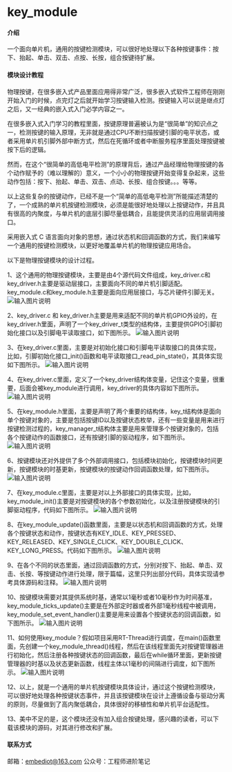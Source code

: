 # key_module

#### 介绍
一个面向单片机，通用的按键检测模块，可以很好地处理以下各种按键事件：按下、抬起、单击、双击、点按、长按，组合按键待扩展。

#### 模块设计教程

物理按键，在很多嵌入式产品里面应用得非常广泛，很多嵌入式软件工程师在刚刚开始入门的时候，点完灯之后就开始学习按键输入检测。按键输入可以说是继点灯之后，又一经典的嵌入式入门必学内容之一。

在很多嵌入式入门学习的教程里面，按键原理普遍被认为是“很简单”的知识点之一，检测按键的输入原理，无非就是通过CPU不断扫描按键引脚的电平状态，或者采用单片机引脚外部中断方式，然后在死循环或者中断服务程序里面处理按键被按下后的逻辑。

然而，在这个“很简单的高低电平检测”的原理背后，通过产品经理给物理按键的各个动作赋予的（难以理解的）意义，一个小小的物理按键开始变得复杂起来，这些动作包括：按下、抬起、单击、双击、点动、长按、组合按键。。。等等。

以上这些复杂的按键动作，已经不是一个“简单的高低电平检测”所能描述清楚的了，一个成熟的单片机按键检测模块，必须是能很好地处理以上按键动作，并且具有很高的内聚度，与单片机的底层引脚尽量低耦合，且能提供灵活的应用层调用接口。

采用嵌入式 C 语言面向对象的思想，通过状态机和回调函数的方式，我们来编写一个通用的按键检测模块，以更好地覆盖单片机的物理按键应用场合。

以下是物理按键模块的设计过程。

1、这个通用的物理按键模块，主要是由4个源代码文件组成，key_driver.c和key_driver.h主要是驱动层接口，主要面向不同的单片机引脚适配。key_module.c和key_module.h主要是面向应用层接口，与芯片硬件引脚无关。
![输入图片说明](https://foruda.gitee.com/images/1717393396679399738/467cf9a1_4981101.jpeg "1.jpg")

2、key_driver.c 和 key_driver.h主要是用来适配不同的单片机GPIO外设的，在key_driver.h里面，声明了一个key_driver_t类型的结构体，主要提供GPIO引脚初始化接口以及引脚电平读取接口，如下图所示。
![输入图片说明](https://foruda.gitee.com/images/1717393425409606429/81a24a7d_4981101.jpeg "2.jpg")

3、在key_driver.c里面，主要是对初始化接口和引脚电平读取接口的具体实现，比如，引脚初始化接口_init()函数和电平读取接口_read_pin_state()，其具体实现如下图所示。
![输入图片说明](https://foruda.gitee.com/images/1717393450529772697/58805342_4981101.jpeg "3.jpg")

4、在key_driver.c里面，定义了一个key_driver结构体变量，记住这个变量，很重要，后面会被key_module进行调用，key_driver的具体内容如下图所示。
![输入图片说明](https://foruda.gitee.com/images/1717393479631155658/414d5f48_4981101.jpeg "4.jpg")

5、在key_module.h里面，主要是声明了两个重要的结构体，key_t结构体是面向单个按键对象的，主要是包括按键ID以及按键状态枚举，还有一些变量是用来进行按键检测过程的，key_manager_t结构体主要是用来管理多个按键对象的，包括各个按键动作的函数接口，还有按键引脚的驱动程序，如下图所示。
![输入图片说明](https://foruda.gitee.com/images/1717393510083090700/888a3d3e_4981101.jpeg "5.jpg")

6、按键模块还对外提供了多个外部调用接口，包括模块初始化，按键模块时间更新，按键模块的时基更新，按键模块的按键动作回调函数处理，如下图所示。
![输入图片说明](https://foruda.gitee.com/images/1717393534329469579/95a6203c_4981101.jpeg "6.jpg")

7、在key_module.c里面，主要是对以上外部接口的具体实现，比如，key_module_init()主要是对按键模块的各个参数初始化，以及注册按键模块的引脚驱动程序，代码如下图所示。
![输入图片说明](https://foruda.gitee.com/images/1717393564475330838/6004c4da_4981101.jpeg "7.jpg")

8、在key_module_update()函数里面，主要是以状态机和回调函数的方式，处理各个按键状态和动作，按键状态有KEY_IDLE、KEY_PRESSED、KEY_RELEASED、KEY_SINGLE_CLICK、KEY_DOUBLE_CLICK、KEY_LONG_PRESS。代码如下图所示。
![输入图片说明](https://foruda.gitee.com/images/1717393590341949530/fd855f58_4981101.jpeg "8.jpg")

9、在各个不同的状态里面，通过回调函数的方式，分别对按下、抬起、单击、双击、长按、等按键动作进行处理，限于篇幅，这里只列出部分代码，具体实现请参考具体源码和注释。
![输入图片说明](https://foruda.gitee.com/images/1717393615329342281/fadb5084_4981101.jpeg "9.jpg")

10、按键模块需要对其提供系统时基，通常以1毫秒或者10毫秒作为时间基准，key_module_ticks_update()主要是在外部定时器或者外部1毫秒线程中被调用，key_module_set_event_handler()主要是用来设置各个按键状态的回调函数，如下图所示。
![输入图片说明](https://foruda.gitee.com/images/1717393642669027958/5bffacc9_4981101.jpeg "10.jpg")

11、如何使用key_module？假如项目采用RT-Thread进行调度，在main()函数里面，先创建一个key_module_thread()线程，然后在该线程里面先对按键管理器进行初始化，然后注册各种按键状态的回调函数，最后在while循环里面，更新按键管理器的时基以及状态更新函数，线程主体以1毫秒的间隔进行调度，如下图所示。
![输入图片说明](https://foruda.gitee.com/images/1717393668479403140/83fbb275_4981101.jpeg "11.jpg")

12、以上，就是一个通用的单片机按键模块具体设计，通过这个按键检测模块，可以很好地处理各种按键状态事件，并且该按键模块在设计上遵循设备与驱动分离的原则，尽量做到了高内聚低耦合，具体很好的移植性和单片机平台适配性。

13、美中不足的是，这个模块还没有加入组合按键处理，感兴趣的读者，可以下载该模块的源码，对其进行修改和扩展。

#### 联系方式
邮箱：embediot@163.com
公众号：工程师进阶笔记

